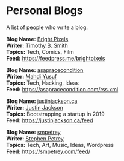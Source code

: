 # Personal Blogs
A list of people who write a blog.

**Blog Name:** [Bright Pixels](https://brightpixels.blog/)  
**Writer:** [Timothy B. Smith](https://ttimsmith.com/)  
**Topics:** Tech, Comics, Film  
**Feed:** <https://feedpress.me/brightpixels>

**Blog Name:** [asapracecondition](https://asapracecondition.com/)  
**Writer:** [Mahdi Yusuf](https://twitter.com/myusuf3)  
**Topics:** Tech, Hacking, Ideas  
**Feed:** <https://asapracecondition.com/rss.xml>

**Blog Name:** [justinjackson.ca](https://justinjackson.ca)  
**Writer:** [Justin Jackson](https://twitter.com/mijustin)  
**Topics:** Bootstrapping a startup in 2019  
**Feed:** <https://justinjackson.ca/feed>

**Blog Name:** [smpetrey](https://smpetrey.com/)  
**Writer:** [Stephen Petrey](https://twitter.com/smpetrey)  
**Topics:** Tech, Art, Music, Ideas, Wordpress  
**Feed:** <https://smpetrey.com/feed/>
